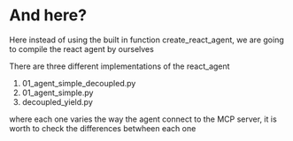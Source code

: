 # And here?

Here instead of using the built in function create_react_agent, we are going to compile the react agent by ourselves

There are three different implementations of the react_agent

1) 01_agent_simple_decoupled.py
2) 01_agent_simple.py
3) decoupled_yield.py

where each one varies the way the agent connect to the MCP server, it is worth to check the differences betwheen each one